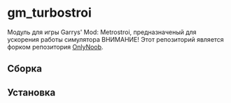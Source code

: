 # gm_turbostroi
Модуль для игры Garrys' Mod: Metrostroi, предназначеный для ускорения работы симулятора
ВНИМАНИЕ! Этот репозиторий является форком репозитория [OnlyNoob](https://github.com/OnlyNoob/gm_turbostroi).

## Сборка

## Установка
